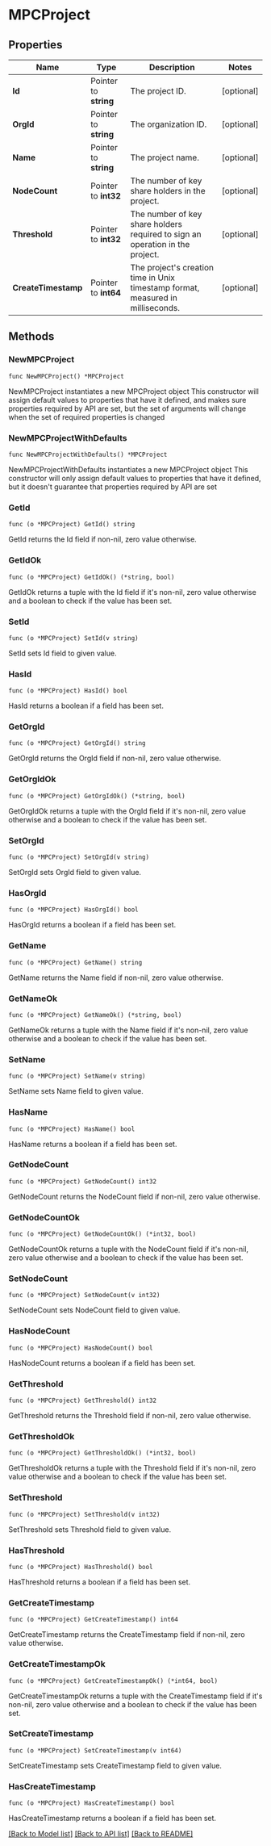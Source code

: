 # MPCProject

## Properties

Name | Type | Description | Notes
------------ | ------------- | ------------- | -------------
**Id** | Pointer to **string** | The project ID. | [optional] 
**OrgId** | Pointer to **string** | The organization ID. | [optional] 
**Name** | Pointer to **string** | The project name. | [optional] 
**NodeCount** | Pointer to **int32** | The number of key share holders in the project. | [optional] 
**Threshold** | Pointer to **int32** | The number of key share holders required to sign an operation in the project. | [optional] 
**CreateTimestamp** | Pointer to **int64** | The project&#39;s creation time in Unix timestamp format, measured in milliseconds. | [optional] 

## Methods

### NewMPCProject

`func NewMPCProject() *MPCProject`

NewMPCProject instantiates a new MPCProject object
This constructor will assign default values to properties that have it defined,
and makes sure properties required by API are set, but the set of arguments
will change when the set of required properties is changed

### NewMPCProjectWithDefaults

`func NewMPCProjectWithDefaults() *MPCProject`

NewMPCProjectWithDefaults instantiates a new MPCProject object
This constructor will only assign default values to properties that have it defined,
but it doesn't guarantee that properties required by API are set

### GetId

`func (o *MPCProject) GetId() string`

GetId returns the Id field if non-nil, zero value otherwise.

### GetIdOk

`func (o *MPCProject) GetIdOk() (*string, bool)`

GetIdOk returns a tuple with the Id field if it's non-nil, zero value otherwise
and a boolean to check if the value has been set.

### SetId

`func (o *MPCProject) SetId(v string)`

SetId sets Id field to given value.

### HasId

`func (o *MPCProject) HasId() bool`

HasId returns a boolean if a field has been set.

### GetOrgId

`func (o *MPCProject) GetOrgId() string`

GetOrgId returns the OrgId field if non-nil, zero value otherwise.

### GetOrgIdOk

`func (o *MPCProject) GetOrgIdOk() (*string, bool)`

GetOrgIdOk returns a tuple with the OrgId field if it's non-nil, zero value otherwise
and a boolean to check if the value has been set.

### SetOrgId

`func (o *MPCProject) SetOrgId(v string)`

SetOrgId sets OrgId field to given value.

### HasOrgId

`func (o *MPCProject) HasOrgId() bool`

HasOrgId returns a boolean if a field has been set.

### GetName

`func (o *MPCProject) GetName() string`

GetName returns the Name field if non-nil, zero value otherwise.

### GetNameOk

`func (o *MPCProject) GetNameOk() (*string, bool)`

GetNameOk returns a tuple with the Name field if it's non-nil, zero value otherwise
and a boolean to check if the value has been set.

### SetName

`func (o *MPCProject) SetName(v string)`

SetName sets Name field to given value.

### HasName

`func (o *MPCProject) HasName() bool`

HasName returns a boolean if a field has been set.

### GetNodeCount

`func (o *MPCProject) GetNodeCount() int32`

GetNodeCount returns the NodeCount field if non-nil, zero value otherwise.

### GetNodeCountOk

`func (o *MPCProject) GetNodeCountOk() (*int32, bool)`

GetNodeCountOk returns a tuple with the NodeCount field if it's non-nil, zero value otherwise
and a boolean to check if the value has been set.

### SetNodeCount

`func (o *MPCProject) SetNodeCount(v int32)`

SetNodeCount sets NodeCount field to given value.

### HasNodeCount

`func (o *MPCProject) HasNodeCount() bool`

HasNodeCount returns a boolean if a field has been set.

### GetThreshold

`func (o *MPCProject) GetThreshold() int32`

GetThreshold returns the Threshold field if non-nil, zero value otherwise.

### GetThresholdOk

`func (o *MPCProject) GetThresholdOk() (*int32, bool)`

GetThresholdOk returns a tuple with the Threshold field if it's non-nil, zero value otherwise
and a boolean to check if the value has been set.

### SetThreshold

`func (o *MPCProject) SetThreshold(v int32)`

SetThreshold sets Threshold field to given value.

### HasThreshold

`func (o *MPCProject) HasThreshold() bool`

HasThreshold returns a boolean if a field has been set.

### GetCreateTimestamp

`func (o *MPCProject) GetCreateTimestamp() int64`

GetCreateTimestamp returns the CreateTimestamp field if non-nil, zero value otherwise.

### GetCreateTimestampOk

`func (o *MPCProject) GetCreateTimestampOk() (*int64, bool)`

GetCreateTimestampOk returns a tuple with the CreateTimestamp field if it's non-nil, zero value otherwise
and a boolean to check if the value has been set.

### SetCreateTimestamp

`func (o *MPCProject) SetCreateTimestamp(v int64)`

SetCreateTimestamp sets CreateTimestamp field to given value.

### HasCreateTimestamp

`func (o *MPCProject) HasCreateTimestamp() bool`

HasCreateTimestamp returns a boolean if a field has been set.


[[Back to Model list]](../README.md#documentation-for-models) [[Back to API list]](../README.md#documentation-for-api-endpoints) [[Back to README]](../README.md)


